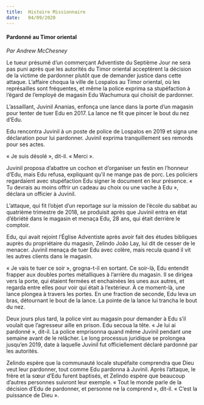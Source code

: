 ```yaml
---
title:  Histoire Missionnaire
date:   04/09/2020
---
```


#### Pardonné au Timor oriental

_Par Andrew McChesney_

Le tueur présumé d’un commerçant Adventiste du Septième Jour ne sera pas puni après que les autorités du Timor oriental acceptèrent la décision de la victime de pardonner plutôt que de demander justice dans cette attaque. L’affaire choqua la ville de Lospalos au Timor oriental, où les représailles sont fréquentes, et même la police exprima sa stupéfaction à l’égard de l’employé de magasin Edu Wachumura qui choisit de pardonner.

L’assaillant, Juvinil Ananias, enfonça une lance dans la porte d’un magasin pour tenter de tuer Edu en 2017. La lance ne fit que pincer le bout du nez d’Edu.

Edu rencontra Juvinil à un poste de police de Lospalos en 2019 et signa une déclaration pour lui pardonner. Juvinil exprima tranquillement ses remords pour ses actes.

« Je suis désolé », dit-il. « Merci ».

Juvinil proposa d’abattre un cochon et d’organiser un festin en l’honneur d’Edu, mais Edu refusa, expliquant qu’il ne mange pas de porc. Les policiers regardaient avec stupéfaction Edu signer le document en leur présence. « Tu devrais au moins offrir un cadeau au choix ou une vache à Edu », déclara un officier à Juvinil.

L’attaque, qui fit l’objet d’un reportage sur la mission de l’école du sabbat au quatrième trimestre de 2018, se produisit après que Juvinil entra en état d’ébriété dans le magasin et menaça Edu, 28 ans, qui était derrière le comptoir.

Edu, qui avait rejoint l’Église Adventiste après avoir fait des études bibliques auprès du propriétaire du magasin, Zelindo João Lay, lui dit de cesser de le menacer. Juvinil menaça de tuer Edu avec colère, mais recula quand il vit les autres clients dans le magasin.

« Je vais te tuer ce soir », grogna-t-il en sortant. Ce soir-là, Edu entendit frapper aux doubles portes métalliques à l’arrière du magasin. Il se dirigea vers la porte, qui étaient fermées et enchainées les unes aux autres, et regarda entre elles pour voir qui était à l’extérieur. À ce moment-là, une lance plongea à travers les portes. En une fraction de seconde, Edu leva un bras, détournant le bout de la lance. La pointe de la lance lui trancha le bout du nez.

Deux jours plus tard, la police vint au magasin pour demander à Edu s’il voulait que l’agresseur aille en prison. Edu secoua la tête. « Je lui ai pardonné », dit-il. La police emprisonna quand même Juvinil pendant une semaine avant de le relâcher. Le long processus juridique se prolongea jusqu’en 2019, date à laquelle Juvinil fut officiellement déclaré pardonné par les autorités.

Zelindo espère que la communauté locale stupéfaite comprendra que Dieu veut leur pardonner, tout comme Edu pardonna à Juvinil. Après l’attaque, le frère et la sœur d’Edu furent baptisés, et Zelindo espère que beaucoup d’autres personnes suivront leur exemple. « Tout le monde parle de la décision d’Edu de pardonner, et personne ne la comprend », dit-il. « C’est la puissance de Dieu ».
